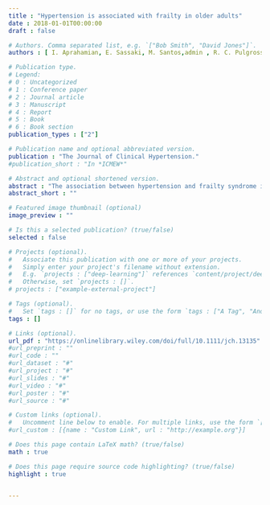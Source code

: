 ```yaml
---
title : "Hypertension is associated with frailty in older adults"
date : 2018-01-01T00:00:00
draft : false

# Authors. Comma separated list, e.g. `["Bob Smith", "David Jones"]`.
authors : [ I. Aprahamian, E. Sassaki, M. Santos,admin , R. C. Pulgrossi  , M. Biella, A. C. Borges, M. Sassaki, L. Torres, I. Fernandez, O. Piao, P. Castro, P. Piao, M. S. Yassuda]

# Publication type.
# Legend:
# 0 : Uncategorized
# 1 : Conference paper
# 2 : Journal article
# 3 : Manuscript
# 4 : Report
# 5 : Book
# 6 : Book section
publication_types : ["2"]

# Publication name and optional abbreviated version.
publication : "The Journal of Clinical Hypertension."
#publication_short : "In *ICMEW*"

# Abstract and optional shortened version.
abstract : "The association between hypertension and frailty syndrome in older adults remains unclear. There is scarce information about the prevalence of hypertension among frail elderly patients or on its relationship with frailty. Up to one quarter of frail elderly patients present without comorbidity or disability, yet frailty is a leading cause of death. The knowledge and better control of frailty risk factors could influence prognosis. The present study evaluated: (1) the prevalence of hypertension in robust, prefrail, and frail elderly; and (2) factors that might be associated with frailty including hypertension. A cross‐sectional study was conducted in 619 older adults at a university‐based outpatient center. Study protocol included sociodemographic data, measures of blood pressure and body mass index, frailty screening according to the internationally validated FRAIL (fatigue, resistance, ambulation, illnesses, and loss of weight) scale, number of comorbidities, drug use assessment, physical activity, cognitive status, and activities of daily living. Ordinal logistic regression was used to evaluate factors associated with frailty. Prevalence of hypertension and frailty was 67.3% and 14.8%, respectively, in the total sample. Hypertension was more prevalent in the prefrail (72.5%) and frail (83%) groups than among controls (51.7%). Hypertension, physical activity, number of prescribed drugs, and cognitive performance were significantly associated with frailty status. Hypertension presented an odds ratio of 1.77 towards frailty (95% confidence interval, 1.21–2.60; P : .002). Hypertension was more prevalent in frail elderly patients and was significantly associated with frailty. Intensive control of hypertension could influence the trajectory of frailty, and this hypothesis should be explored in future prospective clinical trials."
abstract_short : ""

# Featured image thumbnail (optional)
image_preview : ""

# Is this a selected publication? (true/false)
selected : false

# Projects (optional).
#   Associate this publication with one or more of your projects.
#   Simply enter your project's filename without extension.
#   E.g. `projects : ["deep-learning"]` references `content/project/deep-learning.md`.
#   Otherwise, set `projects : []`.
# projects : ["example-external-project"]

# Tags (optional).
#   Set `tags : []` for no tags, or use the form `tags : ["A Tag", "Another Tag"]` for one or more tags.
tags : []

# Links (optional).
url_pdf : "https://onlinelibrary.wiley.com/doi/full/10.1111/jch.13135"
#url_preprint : ""
#url_code : ""
#url_dataset : "#"
#url_project : "#"
#url_slides : "#"
#url_video : "#"
#url_poster : "#"
#url_source : "#"

# Custom links (optional).
#   Uncomment line below to enable. For multiple links, use the form `[{...}, {...}, {...}]`.
#url_custom : [{name : "Custom Link", url : "http://example.org"}]

# Does this page contain LaTeX math? (true/false)
math : true

# Does this page require source code highlighting? (true/false)
highlight : true


---
```


